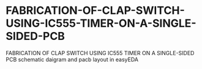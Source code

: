 # FABRICATION-OF-CLAP-SWITCH-USING-IC555-TIMER-ON-A-SINGLE-SIDED-PCB
FABRICATION OF CLAP SWITCH USING IC555 TIMER ON A   SINGLE-SIDED PCB schematic daigram and pacb layout in easyEDA
